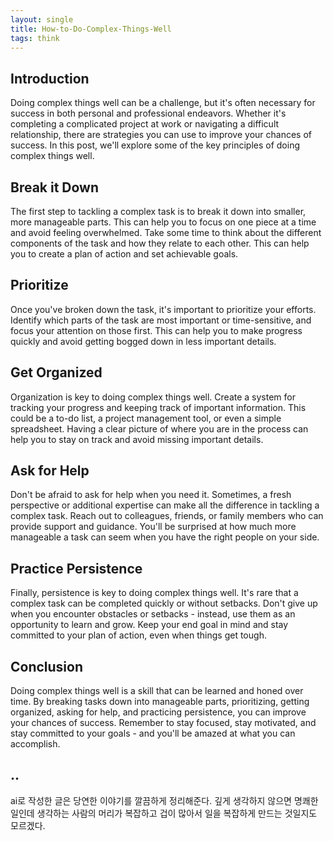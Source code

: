 ```yaml
---
layout: single
title: How-to-Do-Complex-Things-Well
tags: think
---
```

  
## Introduction
Doing complex things well can be a challenge, but it's often necessary for success in both personal and professional endeavors. Whether it's completing a complicated project at work or navigating a difficult relationship, there are strategies you can use to improve your chances of success. In this post, we'll explore some of the key principles of doing complex things well.  
  
## Break it Down
The first step to tackling a complex task is to break it down into smaller, more manageable parts. This can help you to focus on one piece at a time and avoid feeling overwhelmed. Take some time to think about the different components of the task and how they relate to each other. This can help you to create a plan of action and set achievable goals.  
  
## Prioritize
Once you've broken down the task, it's important to prioritize your efforts. Identify which parts of the task are most important or time-sensitive, and focus your attention on those first. This can help you to make progress quickly and avoid getting bogged down in less important details.  
  
## Get Organized
Organization is key to doing complex things well. Create a system for tracking your progress and keeping track of important information. This could be a to-do list, a project management tool, or even a simple spreadsheet. Having a clear picture of where you are in the process can help you to stay on track and avoid missing important details.  
  
## Ask for Help
Don't be afraid to ask for help when you need it. Sometimes, a fresh perspective or additional expertise can make all the difference in tackling a complex task. Reach out to colleagues, friends, or family members who can provide support and guidance. You'll be surprised at how much more manageable a task can seem when you have the right people on your side.  
  
## Practice Persistence
Finally, persistence is key to doing complex things well. It's rare that a complex task can be completed quickly or without setbacks. Don't give up when you encounter obstacles or setbacks - instead, use them as an opportunity to learn and grow. Keep your end goal in mind and stay committed to your plan of action, even when things get tough.  
  
## Conclusion
Doing complex things well is a skill that can be learned and honed over time. By breaking tasks down into manageable parts, prioritizing, getting organized, asking for help, and practicing persistence, you can improve your chances of success. Remember to stay focused, stay motivated, and stay committed to your goals - and you'll be amazed at what you can accomplish.  

## ..
ai로 작성한 글은 당연한 이야기를 깔끔하게 정리해준다. 깊게 생각하지 않으면 명쾌한 일인데 생각하는 사람의 머리가 복잡하고 겁이 많아서 일을 복잡하게 만드는 것일지도 모르겠다.  